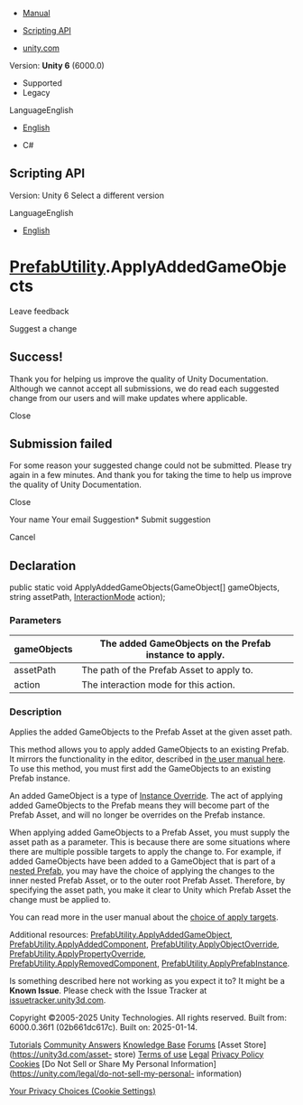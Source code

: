 [ ]()

  * [Manual](../Manual/index.html)
  * [Scripting API](../ScriptReference/index.html)

  * [unity.com](https://unity.com/)

Version: **Unity 6** (6000.0)

  * Supported
  * Legacy

LanguageEnglish

  * [English]()

  * C#

[ ](https://docs.unity3d.com)

## Scripting API

Version: Unity 6 Select a different version

LanguageEnglish

  * [English]()

#  [PrefabUtility](PrefabUtility.html).ApplyAddedGameObjects

Leave feedback

Suggest a change

## Success!

Thank you for helping us improve the quality of Unity Documentation. Although
we cannot accept all submissions, we do read each suggested change from our
users and will make updates where applicable.

Close

## Submission failed

For some reason your suggested change could not be submitted. Please <a>try
again</a> in a few minutes. And thank you for taking the time to help us
improve the quality of Unity Documentation.

Close

Your name Your email Suggestion* Submit suggestion

Cancel

[ ]()

## Declaration

public static void ApplyAddedGameObjects(GameObject[] gameObjects, string
assetPath, [InteractionMode](InteractionMode.html) action);

### Parameters

gameObjects | The added GameObjects on the Prefab instance to apply.  
---|---  
assetPath | The path of the Prefab Asset to apply to.  
action | The interaction mode for this action.  
  
### Description

Applies the added GameObjects to the Prefab Asset at the given asset path.

This method allows you to apply added GameObjects to an existing Prefab. It
mirrors the functionality in the editor, described in [the user manual
here](../Manual/PrefabOverridesMultiLevel.html). To use this method, you must
first add the GameObjects to an existing Prefab instance.  
  
An added GameObject is a type of [Instance
Override](../Manual/PrefabInstanceOverrides.html). The act of applying added
GameObjects to the Prefab means they will become part of the Prefab Asset, and
will no longer be overrides on the Prefab instance.  
  
When applying added GameObjects to a Prefab Asset, you must supply the asset
path as a parameter. This is because there are some situations where there are
multiple possible targets to apply the change to. For example, if added
GameObjects have been added to a GameObject that is part of a [nested
Prefab](../Manual/NestedPrefabs.html), you may have the choice of applying the
changes to the inner nested Prefab Asset, or to the outer root Prefab Asset.
Therefore, by specifying the asset path, you make it clear to Unity which
Prefab Asset the change must be applied to.  
  
You can read more in the user manual about the [choice of apply
targets](../Manual/PrefabOverridesMultiLevel.html).  
  
Additional resources:
[PrefabUtility.ApplyAddedGameObject](PrefabUtility.ApplyAddedGameObject.html),
[PrefabUtility.ApplyAddedComponent](PrefabUtility.ApplyAddedComponent.html),
[PrefabUtility.ApplyObjectOverride](PrefabUtility.ApplyObjectOverride.html),
[PrefabUtility.ApplyPropertyOverride](PrefabUtility.ApplyPropertyOverride.html),
[PrefabUtility.ApplyRemovedComponent](PrefabUtility.ApplyRemovedComponent.html),
[PrefabUtility.ApplyPrefabInstance](PrefabUtility.ApplyPrefabInstance.html).

Is something described here not working as you expect it to? It might be a
**Known Issue**. Please check with the Issue Tracker at
[issuetracker.unity3d.com](https://issuetracker.unity3d.com).

Copyright ©2005-2025 Unity Technologies. All rights reserved. Built from:
6000.0.36f1 (02b661dc617c). Built on: 2025-01-14.

[Tutorials](https://unity3d.com/learn) [Community
Answers](https://answers.unity3d.com) [Knowledge
Base](https://support.unity3d.com/hc/en-us)
[Forums](https://forum.unity3d.com) [Asset Store](https://unity3d.com/asset-
store) [Terms of use](https://docs.unity3d.com/Manual/TermsOfUse.html)
[Legal](https://unity.com/legal) [Privacy
Policy](https://unity.com/legal/privacy-policy)
[Cookies](https://unity.com/legal/cookie-policy) [Do Not Sell or Share My
Personal Information](https://unity.com/legal/do-not-sell-my-personal-
information)

[Your Privacy Choices (Cookie Settings)](javascript:void\(0\);)

